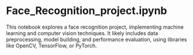 # Face_Recognition_project.ipynb
This notebook explores a face recognition project, implementing machine learning and computer vision techniques. It likely includes data preprocessing, model building, and performance evaluation, using libraries like OpenCV, TensorFlow, or PyTorch.
